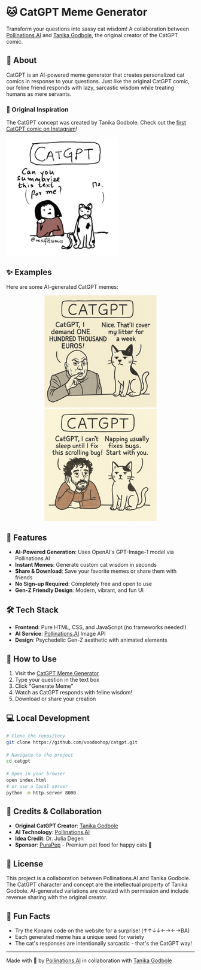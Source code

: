 # 🐱 CatGPT Meme Generator

Transform your questions into sassy cat wisdom! A collaboration between [Pollinations.AI](https://pollinations.ai) and [Tanika Godbole](https://www.instagram.com/tanikagodbole/), the original creator of the CatGPT comic.

## 🌟 About

CatGPT is an AI-powered meme generator that creates personalized cat comics in response to your questions. Just like the original CatGPT comic, our feline friend responds with lazy, sarcastic wisdom while treating humans as mere servants.

### 🎨 Original Inspiration

The CatGPT concept was created by Tanika Godbole. Check out the [first CatGPT comic on Instagram](https://www.instagram.com/p/Cn4OLhPyDLP/)!

<img src="images/original.png" alt="Original CatGPT Comic" width="300">

## ✨ Examples

Here are some AI-generated CatGPT memes:

<div align="center">
  <img src="images/example1.png" alt="CatGPT Example 1" width="300">
  <img src="images/example2.png" alt="CatGPT Example 2" width="300">
</div>

## 🚀 Features

- **AI-Powered Generation**: Uses OpenAI's GPT-Image-1 model via Pollinations.AI
- **Instant Memes**: Generate custom cat wisdom in seconds
- **Share & Download**: Save your favorite memes or share them with friends
- **No Sign-up Required**: Completely free and open to use
- **Gen-Z Friendly Design**: Modern, vibrant, and fun UI

## 🛠️ Tech Stack

- **Frontend**: Pure HTML, CSS, and JavaScript (no frameworks needed!)
- **AI Service**: [Pollinations.AI](https://pollinations.ai) Image API
- **Design**: Psychedelic Gen-Z aesthetic with animated elements

## 🎯 How to Use

1. Visit the [CatGPT Meme Generator](https://pollinations.github.io/catgpt/)
2. Type your question in the text box
3. Click "Generate Meme" 
4. Watch as CatGPT responds with feline wisdom!
5. Download or share your creation

## 💻 Local Development

```bash
# Clone the repository
git clone https://github.com/voodoohop/catgpt.git

# Navigate to the project
cd catgpt

# Open in your browser
open index.html
# or use a local server
python -m http.server 8000
```

## 🤝 Credits & Collaboration

- **Original CatGPT Creator**: [Tanika Godbole](https://www.instagram.com/tanikagodbole/)
- **AI Technology**: [Pollinations.AI](https://pollinations.ai)
- **Idea Credit**: Dr. Julia Degen
- **Sponsor**: [PuraPep](https://www.purapep.de/) - Premium pet food for happy cats 🐾

## 📝 License

This project is a collaboration between Pollinations.AI and Tanika Godbole. The CatGPT character and concept are the intellectual property of Tanika Godbole. AI-generated variations are created with permission and include revenue sharing with the original creator.

## 🌈 Fun Facts

- Try the Konami code on the website for a surprise! (↑↑↓↓←→←→BA)
- Each generated meme has a unique seed for variety
- The cat's responses are intentionally sarcastic - that's the CatGPT way!

---

Made with 💜 by [Pollinations.AI](https://pollinations.ai) in collaboration with [Tanika Godbole](https://www.instagram.com/tanikagodbole/)
